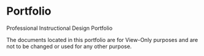 # Portfolio
Professional Instructional Design Portfolio

The documents located in this portfolio are for View-Only purposes and are not to be changed or used for any other purpose.
